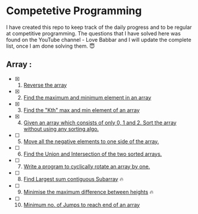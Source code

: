 # Competetive Programming
I have created this repo to keep track of the daily progress and to be regular at competitive programming.
The questions that I have solved here was found on the YouTube channel - Love Babbar and I will update the complete list, once I am done solving them. :innocent:

## Array :

- [X] 1. [Reverse the array](https://www.geeksforgeeks.org/write-a-program-to-reverse-an-array-or-string/)
- [X] 2. [Find the maximum and minimum element in an array](https://www.geeksforgeeks.org/maximum-and-minimum-in-an-array/)
- [X] 3. [Find the "Kth" max and min element of an array](https://practice.geeksforgeeks.org/problems/kth-smallest-element/0)
- [X] 4. [Given an array which consists of only 0, 1 and 2. Sort the array without using any sorting algo.](https://practice.geeksforgeeks.org/problems/sort-an-array-of-0s-1s-and-2s4231/1)
- [ ] 5. [Move all the negative elements to one side of the array.](https://www.geeksforgeeks.org/move-negative-numbers-beginning-positive-end-constant-extra-space/)
- [ ] 6. [Find the Union and Intersection of the two sorted arrays.](https://practice.geeksforgeeks.org/problems/union-of-two-arrays/0)
- [ ] 7. [Write a program to cyclically rotate an array by one.](https://practice.geeksforgeeks.org/problems/cyclically-rotate-an-array-by-one/0)
- [ ] 8. [Find Largest sum contiguous Subarray](https://practice.geeksforgeeks.org/problems/kadanes-algorithm/0) :fire:
- [ ] 9. [Minimise the maximum difference between heights](https://practice.geeksforgeeks.org/problems/minimize-the-heights3351/1) :fire:
- [ ] 10. [Minimum no. of Jumps to reach end of an array](https://practice.geeksforgeeks.org/problems/minimum-number-of-jumps/0)
